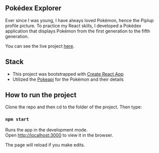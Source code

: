 ## Pokédex Explorer

Ever since I was young, I have always loved Pokémon, hence the Piplup profile picture. To practice my React skills, I developed a Pokédex application that displays Pokémon from the first generation to the fifth generation.

You can see the live project [here](https://pokedexexplorer.netlify.app).

## Stack
- This project was bootstrapped with [Create React App](https://github.com/facebook/create-react-app)
- Utilized the [Pokeapi](https://pokeapi.co) for the Pokémon and their details


## How to run the project

Clone the repo and then cd to the folder of the project. 
Then type:

### `npm start`

Runs the app in the development mode.<br />
Open [http://localhost:3000](http://localhost:3000) to view it in the browser.

The page will reload if you make edits.
